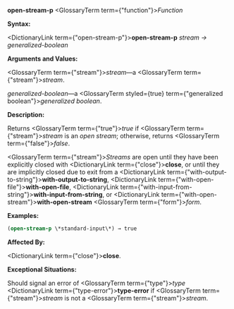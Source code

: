 **open-stream-p** <GlossaryTerm  term={"function"}><i>Function</i></GlossaryTerm> 



**Syntax:** 



<DictionaryLink  term={"open-stream-p"}><b>open-stream-p</b></DictionaryLink> *stream → generalized-boolean* 



**Arguments and Values:** 



<GlossaryTerm  term={"stream"}><i>stream</i></GlossaryTerm>—a <GlossaryTerm  term={"stream"}><i>stream</i></GlossaryTerm>. 



*generalized-boolean*—a <GlossaryTerm styled={true} term={"generalized boolean"}><i>generalized boolean</i></GlossaryTerm>. 



**Description:** 



Returns <GlossaryTerm  term={"true"}><i>true</i></GlossaryTerm> if <GlossaryTerm  term={"stream"}><i>stream</i></GlossaryTerm> is an *open stream*; otherwise, returns <GlossaryTerm  term={"false"}><i>false</i></GlossaryTerm>. 







 



 



<GlossaryTerm  term={"stream"}><i>Streams</i></GlossaryTerm> are open until they have been explicitly closed with <DictionaryLink  term={"close"}><b>close</b></DictionaryLink>, or until they are implicitly closed due to exit from a <DictionaryLink  term={"with-output-to-string"}><b>with-output-to-string</b></DictionaryLink>, <DictionaryLink  term={"with-open-file"}><b>with-open-file</b></DictionaryLink>, <DictionaryLink  term={"with-input-from-string"}><b>with-input-from-string</b></DictionaryLink>, or <DictionaryLink  term={"with-open-stream"}><b>with-open-stream</b></DictionaryLink> <GlossaryTerm  term={"form"}><i>form</i></GlossaryTerm>. 



**Examples:**
```lisp
(open-stream-p \*standard-input\*) → true 
```
**Affected By:** 



<DictionaryLink  term={"close"}><b>close</b></DictionaryLink>. 



**Exceptional Situations:** 



Should signal an error of <GlossaryTerm  term={"type"}><i>type</i></GlossaryTerm> <DictionaryLink  term={"type-error"}><b>type-error</b></DictionaryLink> if <GlossaryTerm  term={"stream"}><i>stream</i></GlossaryTerm> is not a <GlossaryTerm  term={"stream"}><i>stream</i></GlossaryTerm>. 



